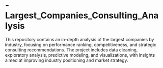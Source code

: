 # -Largest_Companies_Consulting_Analysis
This repository contains an in-depth analysis of the largest companies by industry, focusing on performance ranking, competitiveness, and strategic consulting recommendations. The project includes data cleaning, exploratory analysis, predictive modeling, and visualizations, with insights aimed at improving industry positioning and market strategy.
